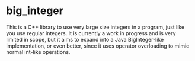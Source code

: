 # big_integer
This is a C++ library to use very large size integers in a program, just like you use regular integers. It is currently a work in progress and is very limited in scope, but it aims to expand into a Java BigInteger-like implementation, or even better, since it uses operator overloading to mimic normal int-like operations.
